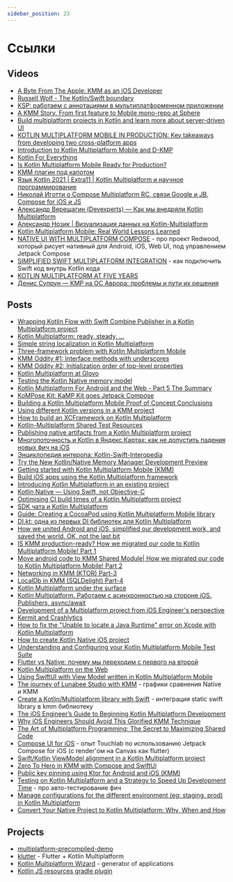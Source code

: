 ```yaml
---
sidebar_position: 23
---
```


# Ссылки

## Videos

- [A Byte From The Apple: KMM as an iOS Developer](https://www.youtube.com/watch?v=gDfgMjTeEj0)
- [Russell Wolf - The Kotlin/Swift boundary](https://vimeo.com/625847664)
- [KSP: работаем с аннотациями в мультиплатформенном приложении](https://www.youtube.com/watch?v=NarGt5fh8dk)
- [A KMM Story. From first feature to Mobile mono-repo at Sphere](https://youtu.be/WD7dif28wxs?t=256)
- [Build multiplatform projects in Kotlin and learn more about server-driven UI](https://www.youtube.com/watch?v=TqgnogQG-cc)
- [KOTLIN MULTIPLATFORM MOBILE IN PRODUCTION: Key takeaways from developing two cross-platform apps](https://www.droidcon.com/2021/11/10/kotlin-multiplatform-mobile-in-production-key-takeaways-from-developing-two-cross-platform-apps/)
- [Introduction to Kotlin Multiplatform Mobile and D-KMP](https://youtu.be/QqR1FNM2M7k)
- [Kotlin For Everything](https://youtu.be/WMRFMPwwUuo?t=4548)
- [Is Kotlin Multiplatform Mobile Ready for Production?](https://youtu.be/L8Xq15NTuCc)
- [KMM плагин под капотом](https://www.youtube.com/watch?v=2YZnpTLsrQ4)
- [Язык Kotlin 2021 | Extra11 | Kotlin Multiplatform и научное программирование](https://youtu.be/u-Cy_o6QG_g)
- [Николай Иготти о Compose Multiplatform RC, связи Google и JB, Compose for iOS и JS](https://www.youtube.com/watch?v=giHTUAmyFWY)
- [Александр Верещагин (Devexperts) — Как мы внедряли Kotlin Multiplatform](https://www.youtube.com/watch?v=D3X5TJpbiaY)
- [Александр Нозик | Визуализация данных на Kotlin-Multiplatform](https://www.youtube.com/watch?v=8F0e_JaoUBU)
- [Kotlin Multiplatform Mobile: Real World Lessons Learned](https://youtu.be/qcwFizHMV4Y)
- [NATIVE UI WITH MULTIPLATFORM COMPOSE](https://www.droidcon.com/2022/09/29/native-ui-with-multiplatform-compose/) - про проект Redwood, который рисует нативный для Android, iOS, Web UI, под управлением Jetpack Compose
- [SIMPLIFIED SWIFT MULTIPLATFORM INTEGRATION](https://www.droidcon.com/2022/09/29/simplified-swift-multiplatform-integration/) - как подключить Swift код внутрь Kotlin кода
- [KOTLIN MULTIPLATFORM AT FIVE YEARS](https://www.droidcon.com/2022/09/29/kotlin-multiplatform-at-five-years/)
- [Денис Супрун — KMP на ОС Аврора: проблемы и пути их решения](https://www.youtube.com/watch?v=PEiJIw023XM)

## Posts

- [Wrapping Kotlin Flow with Swift Combine Publisher in a Kotlin Multiplatform project](https://johnoreilly.dev/posts/kotlinmultiplatform-swift-combine_publisher-flow/)
- [Kotlin Multiplatform: ready, steady, …](https://medium.com/xorum-io/kotlin-multiplatform-ready-steady-40b5c48abda6)
- [Simple string localization in Kotlin Multiplatform](https://medium.com/xorum-io/simple-string-localization-in-kmm-beaffc5e7a17)
- [Three-framework problem with Kotlin Multiplatform Mobile](https://medium.com/xorum-io/three-framework-problem-with-kotlin-multiplatform-mobile-16267c5afa53)
- [KMM Oddity #1: Interface methods with underscores](https://medium.com/xorum-io/kmm-oddity-1-interface-methods-with-underscores-21523b8ed797)
- [KMM Oddity #2: Initialization order of top-level properties](https://medium.com/xorum-io/kmm-oddity-2-initialization-order-of-top-level-properties-edd11ec350a2)
- [Kotlin Multiplatform at Glovo](https://medium.com/glovo-engineering/kotlin-multiplatform-at-glovo-e54173cb9f5c)
- [Testing the Kotlin Native memory model](https://medium.com/@kpgalligan/testing-the-kotlin-native-memory-model-d3ccd2c2810f)
- [Kotlin Multiplatform For Android and the Web - Part 5 The Summary](https://akjaw.com/kotlin-multiplatform-for-android-and-the-web-part-5-the-summary/)
- [KoMPose Kit: KaMP Kit goes Jetpack Compose](https://dev.to/touchlab/kompose-kit-kamp-kit-goes-jetpack-compose-1k43)
- [Building a Kotlin Multiplatform Mobile Proof of Concept Conclusions](https://akjaw.com/kotlin-multiplatform-mobile-poc-conclusions/)
- [Using different Kotlin versions in a KMM project](https://johnoreilly.dev/posts/kmm-using-different-kotlin-versions/)
- [How to build an XCFramework on Kotlin Multiplatform](https://www.marcogomiero.com/posts/2021/build-xcframework-kmp/)
- [Kotlin-Multiplatform Shared Test Resources](https://developer.squareup.com/blog/kotlin-multiplatform-shared-test-resources/)
- [Publishing native artifacts from a Kotlin Multiplatform project](https://medium.com/glovo-engineering/publishing-native-artifacts-from-a-kotlin-multiplatform-project-24f0abe00209)
- [Многопоточность и Kotlin в Яндекс.Картах: как не допустить падения новых фич на iOS](https://habr.com/ru/company/yandex/blog/575846/)
- [Энциклопедия интеропа: Kotlin-Swift-Interopedia](https://habr.com/ru/company/hh/blog/575996/)
- [Try the New Kotlin/Native Memory Manager Development Preview](https://blog.jetbrains.com/kotlin/2021/08/try-the-new-kotlin-native-memory-manager-development-preview/)
- [Getting started with Kotlin Multiplatform Mobile (KMM)](https://medium.com/@bitrise/getting-started-with-kotlin-multiplatform-mobile-kmm-23d02c21d0b9)
- [Build iOS apps using the Kotlin Multiplatform framework](https://pixelcarrot.medium.com/build-ios-apps-using-the-kotlin-multiplatform-framework-724889c7e373)
- [Introducing Kotlin Multiplatform in an existing project](https://www.marcogomiero.com/talks/2021/kmp-existing-project-android-worldwide/)
- [Kotlin Native — Using Swift, not Objective-C](https://medium.com/yazio-engineering/kotlin-native-using-swift-not-objective-c-d7742c040539)
- [Optimising CI build times of a Kotlin Multiplatform project](https://proandroiddev.com/optimising-ci-build-times-of-a-kotlin-multiplatform-project-2a430055f383)
- [SDK чата и Kotlin Multiplatform](https://habr.com/ru/post/589875/)
- [Guide: Creating a CocoaPod using Kotlin Multiplatform Mobile library](https://www.elements.nl/en-blog/guide-creating-a-cocoapod-using-kotlin-multiplatform-mobile-library)
- [DI.kt: одна из первых DI библиотек для Kotlin Multiplatform](https://habr.com/ru/company/wrike/blog/591181/)
- [How we united Android and iOS, simplified our development work, and saved the world. OK, not the last bit](https://blog.sphere.me/how-we-united-android-and-ios-simplified-our-development-work-and-saved-the-world-b17032269a0a)
- [IS KMM production-ready? How we migrated our code to Kotlin Multiplatform Mobile! Part 1](https://medium.com/mounty-engineering/is-kmm-production-ready-how-we-migrated-our-code-to-kotlin-multiplatform-mobile-part-1-d7329874a402)
- [Move android code to KMM Shared Module| How we migrated our code to Kotlin Multiplatform Mobile! Part 2](https://medium.com/mounty-engineering/move-android-code-to-kmm-shared-module-how-we-migrated-our-code-to-kotlin-multiplatform-mobile-e86d70e17a81)
- [Networking in KMM (KTOR) Part-3](https://medium.com/mounty-engineering/networking-in-kmm-ktor-part-3-78ec68787f6a)
- [LocalDb in KMM (SQLDelight) Part-4](https://medium.com/mounty-engineering/localdb-in-kmm-sqldelight-part-4-573ea0904156)
- [Kotlin Multiplatform under the surface](https://dev.to/iurysza/kotlin-multiplatform-under-the-surface-1na3)
- [Kotlin Multiplatform. Работаем с асинхронностью на стороне iOS. Publishers, async/await](https://habr.com/en/post/596497/)
- [Development of a Multiplatform project from iOS Engineer's perspective](https://dev.to/oleksandr_masliukivskyi_1/development-of-a-multiplatform-project-from-ios-engineers-perspective-gnh)
- [Kermit and Crashlytics](https://touchlab.co/kermit-and-crashlytics/)
- [How to fix the "Unable to locate a Java Runtime" error on Xcode with Kotlin Multiplatform](https://www.marcogomiero.com/posts/2021/kmp-no-java-runtime-error-xcode/)
- [How to create Kotlin Native iOS project](https://www.albertgao.xyz/2018/01/14/how-to-create-kotlin-native-ios-project/)
- [Understanding and Configuring your Kotlin Multiplatform Mobile Test Suite](https://touchlab.co/understanding-and-configuring-your-kmm-test-suite/)
- [Flutter vs Native: почему мы переходим с первого на второй](https://habr.com/ru/company/ozontech/blog/648671/)
- [Kotlin Multiplatform on the Web](https://doist.dev/posts/filterist-kotlin-multiplatform-javascript-exploration)
- [Using SwiftUI with View Model written in Kotlin Multiplatform Mobile](https://lwesterhoff.medium.com/using-swiftui-with-view-model-written-in-kotlin-multiplatform-mobile-67cf7b6da551)
- [The journey of Lunabee Studio with KMM](https://medium.com/@anthony.couhier/the-journey-of-lunabee-studio-with-kmm-66895316959e) - графики сравнения Native и KMM
- [Create a Kotlin/Multiplatform library with Swift](https://medium.com/kodein-koders/create-a-kotlin-multiplatform-library-with-swift-1a818b2dc1b0) - интеграция static swift library в kmm библиотеку
- [The iOS Engineer’s Guide to Beginning Kotlin Multiplatform Development](https://artandscienceofcoding.com/science/kmm-for-ios-engineers/)
- [Why iOS Engineers Should Avoid This Glorified KMM Technique](https://artandscienceofcoding.com/science/avoid-this-kmm-technique/)
- [The Art of Multiplatform Programming: The Secret to Maximizing Shared Code](https://artandscienceofcoding.com/science/kmm-maximizing-shared-code/)
- [Compose UI for iOS](https://touchlab.co/compose-ui-for-ios/) - опыт Touchlab по использованию Jetpack Compose for iOS (с render'ом на Canvas как flutter)
- [Swift/Kotlin ViewModel alignment in a Kotlin Multiplatform project](https://johnoreilly.dev/posts/swift-kotlin-viewmodel-kmm-comparison/)
- [Zero To Hero in KMM with Compose and SwiftUi](https://proandroiddev.com/zero-to-hero-in-kmm-with-compose-and-swiftui-d8951f7d80b7)
- [Public key pinning using Ktor for Android and iOS (KMM)](https://medium.com/@MrHardikTrivedi/public-key-pinning-using-ktor-for-android-and-ios-kmm-61066cb34321)
- [Testing on Kotlin Multiplatform and a Strategy to Speed Up Development Time](https://akjaw.com/testing-on-kotlin-multiplatform-and-strategy-to-speed-up-development/) - про авто-тестирование фич
- [Manage configurations for the different environment (eg: staging, prod) in Kotlin Multiplatform](https://sujanpoudel.me/blogs/kmp-setup-config-for-different-environment-in-kmp/)
- [Convert Your Native Project to Kotlin Multiplatform: Why, When and How](https://www.thedroidsonroids.com/blog/convert-native-to-kotlin-multiplatform-guide)

## Projects

- [multiplatform-precompiled-demo](https://gitlab.icerockdev.com/multiplatform-precompiled-demo)
- [klutter](https://github.com/buijs-dev/klutter) - Flutter + Kotlin Multiplatform
- [Kotlin Multiplatform Wizard](https://terrakok.github.io/kmp-web-wizard/) - generator of applications
- [Kotlin JS resources gradle plugin](https://gitlab.com/opensavvy/automation/kotlin-js-resources)
